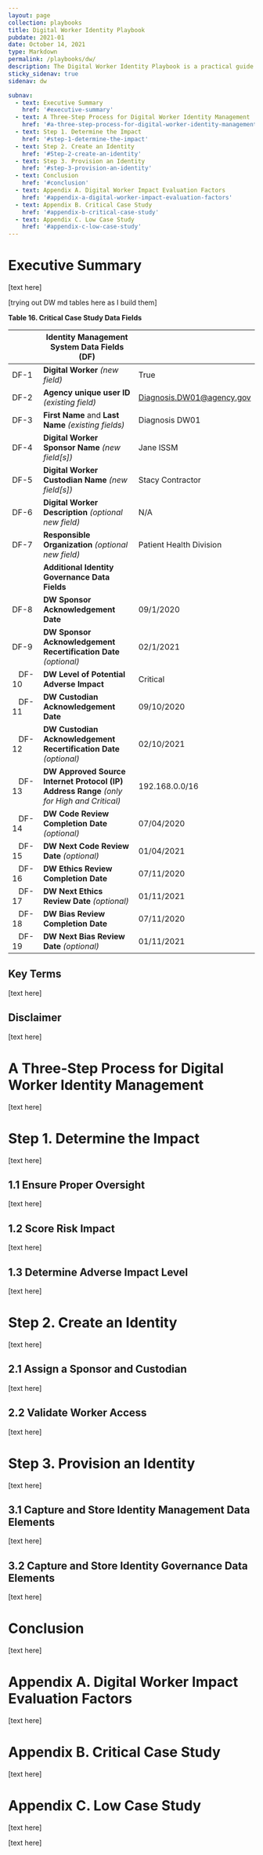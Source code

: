 ```yaml
---
layout: page
collection: playbooks
title: Digital Worker Identity Playbook 
pubdate: 2021-01
date: October 14, 2021
type: Markdown
permalink: /playbooks/dw/ 
description: The Digital Worker Identity Playbook is a practical guide for managing digital worker identities.
sticky_sidenav: true
sidenav: dw

subnav:
  - text: Executive Summary
    href: '#executive-summary'
  - text: A Three-Step Process for Digital Worker Identity Management
    href: '#a-three-step-process-for-digital-worker-identity-management'
  - text: Step 1. Determine the Impact
    href: '#step-1-determine-the-impact'
  - text: Step 2. Create an Identity
    href: '#Step-2-create-an-identity'
  - text: Step 3. Provision an Identity
    href: '#step-3-provision-an-identity'
  - text: Conclusion
    href: '#conclusion'
  - text: Appendix A. Digital Worker Impact Evaluation Factors
    href: '#appendix-a-digital-worker-impact-evaluation-factors'
  - text: Appendix B. Critical Case Study
    href: '#appendix-b-critical-case-study'
  - text: Appendix C. Low Case Study
    href: '#appendix-c-low-case-study'
---
```


# Executive Summary

[text here]

[trying out DW md tables here as I build them]


**Table 16. Critical Case Study Data Fields**

|      | **Identity Management System Data Fields (DF)** |     |
| ----- | ----- | ------------ | 
| DF-1 | **Digital Worker** _(new field)_ | True |
| DF-2 | **Agency unique user ID** _(existing field)_ | Diagnosis.DW01@agency.gov |
| DF-3 | **First Name** and **Last Name** _(existing fields)_ | Diagnosis DW01 |
| DF-4 | **Digital Worker Sponsor Name** _(new field[s])_ | Jane ISSM |
| DF-5 | **Digital Worker Custodian Name** _(new field[s])_ | Stacy Contractor |
| DF-6 | **Digital Worker Description** _(optional new field)_ | N/A |
| DF-7 | **Responsible Organization** _(optional new field)_ | Patient Health Division |
|      | **Additional Identity Governance Data Fields** |     |
| DF-8 | **DW Sponsor Acknowledgement Date** | 09/1/2020 |
| DF-9 | **DW Sponsor Acknowledgement Recertification Date** _(optional)_ | 02/1/2021 |
| &nbsp;&nbsp;&nbsp;DF-10&nbsp;&nbsp;&nbsp;&nbsp; | **DW Level of Potential Adverse Impact** | Critical |
| &nbsp;&nbsp;&nbsp;DF-11&nbsp;&nbsp;&nbsp;&nbsp; | **DW Custodian Acknowledgement Date** | 09/10/2020 |
| &nbsp;&nbsp;&nbsp;DF-12&nbsp;&nbsp;&nbsp;&nbsp; | **DW Custodian Acknowledgement Recertification Date** _(optional)_ | 02/10/2021 |
| &nbsp;&nbsp;&nbsp;DF-13&nbsp;&nbsp;&nbsp;&nbsp; | **DW Approved Source Internet Protocol (IP)<br>Address Range** _(only for High and Critical)_ | 192.168.0.0/16 |
| &nbsp;&nbsp;&nbsp;DF-14&nbsp;&nbsp;&nbsp;&nbsp; | **DW Code Review Completion Date** _(optional)_ | 07/04/2020 |
| &nbsp;&nbsp;&nbsp;DF-15&nbsp;&nbsp;&nbsp;&nbsp; | **DW Next Code Review Date** _(optional)_ | 01/04/2021 |
| &nbsp;&nbsp;&nbsp;DF-16&nbsp;&nbsp;&nbsp;&nbsp; | **DW Ethics Review Completion Date** | 07/11/2020 |
| &nbsp;&nbsp;&nbsp;DF-17&nbsp;&nbsp;&nbsp;&nbsp; | **DW Next Ethics Review Date** _(optional)_ | 01/11/2021 |
| &nbsp;&nbsp;&nbsp;DF-18&nbsp;&nbsp;&nbsp;&nbsp; | **DW Bias Review Completion Date** | 07/11/2020 |
| &nbsp;&nbsp;&nbsp;DF-19&nbsp;&nbsp;&nbsp;&nbsp; | **DW Next Bias Review Date** _(optional)_ | 01/11/2021 |








## Key Terms 

[text here]

## Disclaimer 

[text here]

# A Three-Step Process for Digital Worker Identity Management

[text here]

# Step 1. Determine the Impact

[text here]

## 1.1 Ensure Proper Oversight 

[text here]

## 1.2 Score Risk Impact 

[text here]

## 1.3 Determine Adverse Impact Level 

[text here]

# Step 2. Create an Identity

[text here]

## 2.1 Assign a Sponsor and Custodian 

[text here]

## 2.2 Validate Worker Access 

[text here]

# Step 3. Provision an Identity

[text here]

## 3.1 Capture and Store Identity Management Data Elements 

[text here]

## 3.2 Capture and Store Identity Governance Data Elements 

[text here]

# Conclusion

[text here]

# Appendix A. Digital Worker Impact Evaluation Factors

[text here]

# Appendix B. Critical Case Study

[text here]

# Appendix C. Low Case Study

[text here]

[text here]


